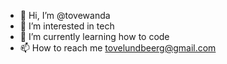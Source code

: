 - 👋 Hi, I’m @tovewanda
- 👀 I’m interested in tech
- 🌱 I’m currently learning how to code
- 📫 How to reach me tovelundbeerg@gmail.com

<!---
tovewanda/tovewanda is a ✨ special ✨ repository because its `README.md` (this file) appears on your GitHub profile.
You can click the Preview link to take a look at your changes.
--->
